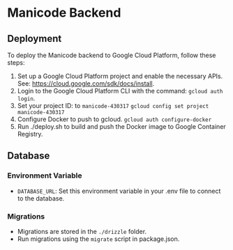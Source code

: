 # Manicode Backend

## Deployment

To deploy the Manicode backend to Google Cloud Platform, follow these steps:

1. Set up a Google Cloud Platform project and enable the necessary APIs. See: https://cloud.google.com/sdk/docs/install.
2. Login to the Google Cloud Platform CLI with the command:
   `gcloud auth login`.
3. Set your project ID: to `manicode-430317`
   `gcloud config set project manicode-430317`
4. Configure Docker to push to gcloud.
   `gcloud auth configure-docker`
5. Run ./deploy.sh to build and push the Docker image to Google Container Registry.

## Database

### Environment Variable
- `DATABASE_URL`: Set this environment variable in your .env file to connect to the database.

### Migrations
- Migrations are stored in the `./drizzle` folder.
- Run migrations using the `migrate` script in package.json.
